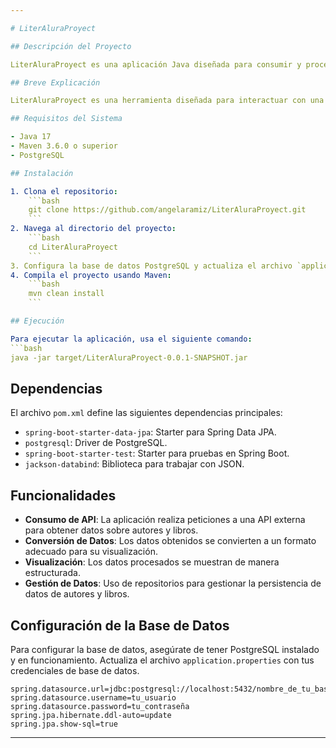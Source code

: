 ```yaml
---

# LiterAluraProyect

## Descripción del Proyecto

LiterAluraProyect es una aplicación Java diseñada para consumir y procesar datos de una API externa sobre autores y libros, transformándolos en un formato adecuado para su visualización y gestión.

## Breve Explicación

LiterAluraProyect es una herramienta diseñada para interactuar con una API que proporciona información sobre autores y libros. La aplicación procesa estos datos y los almacena en una base de datos PostgreSQL, permitiendo una fácil gestión y visualización. Utiliza Spring Boot para la infraestructura del backend y Jackson para el manejo de JSON.

## Requisitos del Sistema

- Java 17
- Maven 3.6.0 o superior
- PostgreSQL

## Instalación

1. Clona el repositorio:
    ```bash
    git clone https://github.com/angelaramiz/LiterAluraProyect.git
    ```
2. Navega al directorio del proyecto:
    ```bash
    cd LiterAluraProyect
    ```
3. Configura la base de datos PostgreSQL y actualiza el archivo `application.properties` con tus credenciales.
4. Compila el proyecto usando Maven:
    ```bash
    mvn clean install
    ```

## Ejecución

Para ejecutar la aplicación, usa el siguiente comando:
```bash
java -jar target/LiterAluraProyect-0.0.1-SNAPSHOT.jar
```

## Dependencias

El archivo `pom.xml` define las siguientes dependencias principales:

- `spring-boot-starter-data-jpa`: Starter para Spring Data JPA.
- `postgresql`: Driver de PostgreSQL.
- `spring-boot-starter-test`: Starter para pruebas en Spring Boot.
- `jackson-databind`: Biblioteca para trabajar con JSON.

## Funcionalidades

- **Consumo de API**: La aplicación realiza peticiones a una API externa para obtener datos sobre autores y libros.
- **Conversión de Datos**: Los datos obtenidos se convierten a un formato adecuado para su visualización.
- **Visualización**: Los datos procesados se muestran de manera estructurada.
- **Gestión de Datos**: Uso de repositorios para gestionar la persistencia de datos de autores y libros.

## Configuración de la Base de Datos

Para configurar la base de datos, asegúrate de tener PostgreSQL instalado y en funcionamiento. Actualiza el archivo `application.properties` con tus credenciales de base de datos.

```properties
spring.datasource.url=jdbc:postgresql://localhost:5432/nombre_de_tu_base_de_datos
spring.datasource.username=tu_usuario
spring.datasource.password=tu_contraseña
spring.jpa.hibernate.ddl-auto=update
spring.jpa.show-sql=true
```

---
```

